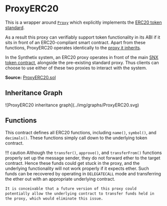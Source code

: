 # ProxyERC20

This is a wrapper around [`Proxy`](Proxy.md) which explicitly implements the [ERC20 token standard](https://docs.openzeppelin.com/contracts/2.x/api/token/erc20#ERC20Detailed).

As a result this proxy can verifiably support token functionality in its ABI if it sits in front of an ERC20-compliant smart contract. Apart from these functions, ProxyERC20 operates identically to the [proxy it inherits](Proxy.md).

In the Synthetix system, an ERC20 proxy operates in front of the main [SNX token contract](Synthetix.md), alongside the pre-existing standard proxy. Thus clients can choose to use either of these two proxies to interact with the system.

**Source:** [ProxyERC20.sol](https://github.com/Synthetixio/synthetix/blob/master/contracts/ProxyERC20.sol)

<section-sep />

## Inheritance Graph

<centered-image>
    ![ProxyERC20 inheritance graph](../img/graphs/ProxyERC20.svg)
</centered-image>

<section-sep />

## Functions

This contract defines all ERC20 functions, including `name()`, `symbol()`, and `decimals()`. These functions simply call down to the underlying token contract.

!!! caution
    Although the `transfer()`, `approve()`, and `transferFrom()` functions properly set up the message sender, they do not forward ether to the target contract. Hence these funds could get stuck in the proxy, and the underlying functionality will not work properly if it expects ether. Such funds can be recovered by operating in `DELEGATECALL` mode and transferring the ether out with an appropriate underlying contract.

    It is conceivable that a future version of this proxy could potentially allow the underlying contract to transfer funds held in the proxy, which would eliminate this issue.

<section-sep />
